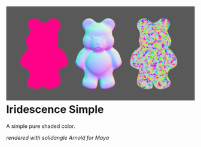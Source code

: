 ![title](constant_sample.png)
Iridescence Simple
==================
A simple pure shaded color.

*rendered with solidangle Arnold for Maya*